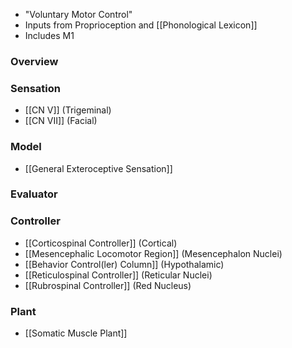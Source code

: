- "Voluntary Motor Control"
- Inputs from Proprioception and [[Phonological Lexicon]]
- Includes M1
### Overview
### Sensation
- [[CN V]] (Trigeminal)
- [[CN VII]] (Facial)
### Model
- [[General Exteroceptive Sensation]]
### Evaluator
### Controller
- [[Corticospinal Controller]] (Cortical)
- [[Mesencephalic Locomotor Region]] (Mesencephalon Nuclei)
- [[Behavior Control(ler) Column]] (Hypothalamic)
- [[Reticulospinal Controller]] (Reticular Nuclei)
- [[Rubrospinal Controller]] (Red Nucleus)
### Plant
- [[Somatic Muscle Plant]]